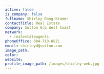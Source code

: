 ```yaml
---
active: false
is_company: false
fullname: Shirley Dang-Kramer
contactTitle: Real Estate
company: Sutton Grp West Coast
network:
  - realestateagents
phoneOffice: 604-710-8821
email: shirleyd@sutton.com
image_path:
color:
website:
profile_image_path: /images/shirley-web.jpg
---
```



